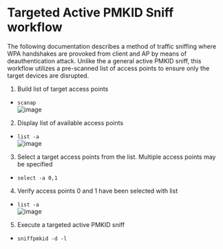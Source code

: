 # Targeted Active PMKID Sniff workflow
The following documentation describes a method of traffic sniffing where WPA handshakes are provoked from client and AP by means of deauthentication attack. Unlike the a general active PMKID sniff, this workflow utilizes a pre-scanned list of access points to ensure only the target devices are disrupted.

1. Build list of target access points
  - `scanap`  
![image](https://user-images.githubusercontent.com/25190487/236300558-fa38c9b7-7c75-4cf0-853c-43543586ace3.png)

2. Display list of available access points
  - `list -a`  
![image](https://user-images.githubusercontent.com/25190487/236300601-a2e6b79b-6acd-453e-8525-71dcf1321ea7.png)

3. Select a target access points from the list. Multiple access points may be specified
  - `select -a 0,1`  
4. Verify access points 0 and 1 have been selected with list
  - `list -a`  
![image](https://user-images.githubusercontent.com/25190487/236300655-a9e5494e-b1a0-4d80-9467-c4e0c5634889.png)

5. Execute a targeted active PMKID sniff
  - `sniffpmkid -d -l`